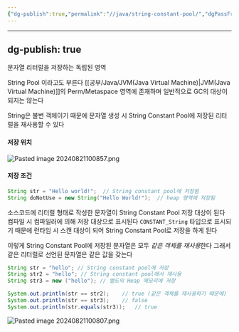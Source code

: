 ```yaml
---
{"dg-publish":true,"permalink":"//java/string-constant-pool/","dgPassFrontmatter":true}
---
```



---
dg-publish: true
---
문자열 리터럴을 저장하는 독립된 영역

String Pool 이라고도 부른다
[[공부/Java/JVM(Java Virtual Machine)\|JVM(Java Virtual Machine)]]의 Perm/Metaspace 영역에 존재하며 일반적으로 GC의 대상이 되지는 않는다

String은 불변 객체이기 때문에 문자열 생성 시 String Constant Pool에 저장된 리터럴을 재사용할 수 있다

#### 저장 위치

![Pasted image 20240821100857.png](/img/user/%EC%B2%A8%EB%B6%80%ED%8C%8C%EC%9D%BC/Pasted%20image%2020240821100857.png)

#### 저장 조건

```java
String str = "Hello world!";  // String constant pool에 저장됨
String doNotUse = new String("Hello World!");  // heap 영역에 저장됨
```

소스코드에 리터럴 형태로 작성한 문자열이 String Constant Pool 저장 대상이 된다
컴파일 시 컴파일러에 의해 저장 대상으로 표시된다
`CONSTANT_String` 타입으로 표시되기 때문에 런타임 시 스캔 대상이 되어 String Constant Pool로 저장을 하게 된다

이렇게 String Constant Pool에 저장된 문자열은 모두 *같은 객체를 재사용*한다
그래서 같은 리터럴로 선언된 문자열은 같은 값을 갖는다

```java
String str = "hello"; // String constant pool에 저장
String str2 = "hello"; // String constant pool에서 재사용
String str3 = new ("hello"); // 별도의 Heap 메모리에 저장

System.out.println(str == str2);	// true (같은 객체를 재사용하기 때문에)
System.out.println(str == str3);	// false
System.out.println(str.equals(str3));	// true
```
![Pasted image 20240821100807.png](/img/user/%EC%B2%A8%EB%B6%80%ED%8C%8C%EC%9D%BC/Pasted%20image%2020240821100807.png)